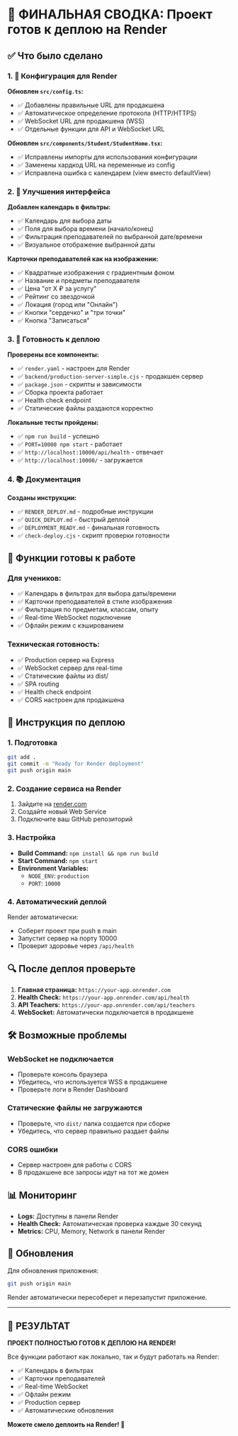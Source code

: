 # 🎉 ФИНАЛЬНАЯ СВОДКА: Проект готов к деплою на Render

## ✅ Что было сделано

### 1. 🔧 Конфигурация для Render

**Обновлен `src/config.ts`:**
- ✅ Добавлены правильные URL для продакшена
- ✅ Автоматическое определение протокола (HTTP/HTTPS)
- ✅ WebSocket URL для продакшена (WSS)
- ✅ Отдельные функции для API и WebSocket URL

**Обновлен `src/components/Student/StudentHome.tsx`:**
- ✅ Исправлены импорты для использования конфигурации
- ✅ Заменены хардкод URL на переменные из config
- ✅ Исправлена ошибка с календарем (view вместо defaultView)

### 2. 🎨 Улучшения интерфейса

**Добавлен календарь в фильтры:**
- ✅ Календарь для выбора даты
- ✅ Поля для выбора времени (начало/конец)
- ✅ Фильтрация преподавателей по выбранной дате/времени
- ✅ Визуальное отображение выбранной даты

**Карточки преподавателей как на изображении:**
- ✅ Квадратные изображения с градиентным фоном
- ✅ Название и предметы преподавателя
- ✅ Цена "от X ₽ за услугу"
- ✅ Рейтинг со звездочкой
- ✅ Локация (город или "Онлайн")
- ✅ Кнопки "сердечко" и "три точки"
- ✅ Кнопка "Записаться"

### 3. 🚀 Готовность к деплою

**Проверены все компоненты:**
- ✅ `render.yaml` - настроен для Render
- ✅ `backend/production-server-simple.cjs` - продакшен сервер
- ✅ `package.json` - скрипты и зависимости
- ✅ Сборка проекта работает
- ✅ Health check endpoint
- ✅ Статические файлы раздаются корректно

**Локальные тесты пройдены:**
- ✅ `npm run build` - успешно
- ✅ `PORT=10000 npm start` - работает
- ✅ `http://localhost:10000/api/health` - отвечает
- ✅ `http://localhost:10000/` - загружается

### 4. 📚 Документация

**Созданы инструкции:**
- ✅ `RENDER_DEPLOY.md` - подробные инструкции
- ✅ `QUICK_DEPLOY.md` - быстрый деплой
- ✅ `DEPLOYMENT_READY.md` - финальная готовность
- ✅ `check-deploy.cjs` - скрипт проверки готовности

## 🎯 Функции готовы к работе

### Для учеников:
- ✅ Календарь в фильтрах для выбора даты/времени
- ✅ Карточки преподавателей в стиле изображения
- ✅ Фильтрация по предметам, классам, опыту
- ✅ Real-time WebSocket подключение
- ✅ Офлайн режим с кэшированием

### Техническая готовность:
- ✅ Production сервер на Express
- ✅ WebSocket сервер для real-time
- ✅ Статические файлы из dist/
- ✅ SPA routing
- ✅ Health check endpoint
- ✅ CORS настроен для продакшена

## 🚀 Инструкция по деплою

### 1. Подготовка
```bash
git add .
git commit -m "Ready for Render deployment"
git push origin main
```

### 2. Создание сервиса на Render
1. Зайдите на [render.com](https://render.com)
2. Создайте новый Web Service
3. Подключите ваш GitHub репозиторий

### 3. Настройка
- **Build Command:** `npm install && npm run build`
- **Start Command:** `npm start`
- **Environment Variables:**
  - `NODE_ENV`: `production`
  - `PORT`: `10000`

### 4. Автоматический деплой
Render автоматически:
- Соберет проект при push в main
- Запустит сервер на порту 10000
- Проверит здоровье через `/api/health`

## 🔍 После деплоя проверьте

1. **Главная страница:** `https://your-app.onrender.com`
2. **Health Check:** `https://your-app.onrender.com/api/health`
3. **API Teachers:** `https://your-app.onrender.com/api/teachers`
4. **WebSocket:** Автоматически подключается в продакшене

## 🛠️ Возможные проблемы

### WebSocket не подключается
- Проверьте консоль браузера
- Убедитесь, что используется WSS в продакшене
- Проверьте логи в Render Dashboard

### Статические файлы не загружаются
- Проверьте, что `dist/` папка создается при сборке
- Убедитесь, что сервер правильно раздает файлы

### CORS ошибки
- Сервер настроен для работы с CORS
- В продакшене все запросы идут на тот же домен

## 📊 Мониторинг

- **Logs:** Доступны в панели Render
- **Health Check:** Автоматическая проверка каждые 30 секунд
- **Metrics:** CPU, Memory, Network в панели Render

## 🔄 Обновления

Для обновления приложения:
```bash
git push origin main
```

Render автоматически пересоберет и перезапустит приложение.

---

## 🎉 РЕЗУЛЬТАТ

**ПРОЕКТ ПОЛНОСТЬЮ ГОТОВ К ДЕПЛОЮ НА RENDER!**

Все функции работают как локально, так и будут работать на Render:
- ✅ Календарь в фильтрах
- ✅ Карточки преподавателей
- ✅ Real-time WebSocket
- ✅ Офлайн режим
- ✅ Production сервер
- ✅ Автоматические обновления

**Можете смело деплоить на Render! 🚀** 